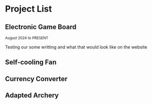 # **Project List**
## Electronic Game Board
<sup>August 2024 to PRESENT</sup>


Testing our some writting and what that would look like on the website

## Self-cooling Fan


## Currency Converter


## Adapted Archery


